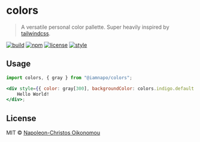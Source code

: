 # colors

> A versatile personal color pallette. Super heavily inspired by [tailwindcss](https://tailwindcss.com/).

[![build](https://img.shields.io/github/workflow/status/iamnapo/colors/Install%20%26%20test?style=for-the-badge&logo=github&label=)](https://github.com/iamnapo/colors/actions) [![npm](https://img.shields.io/npm/v/@iamnapo/colors.svg?style=for-the-badge&logo=npm&label=)](https://www.npmjs.com/package/@iamnapo/colors) [![license](https://img.shields.io/github/license/iamnapo/colors.svg?style=for-the-badge)](./LICENSE) [![style](https://img.shields.io/badge/style-iamnapo-cyan.svg?style=for-the-badge)](https://iamnapo.me)

## Usage

```jsx
import colors, { gray } from "@iamnapo/colors";

<div style={{ color: gray[300], backgroundColor: colors.indigo.default }}>
	Hello World!
</div>;
```

## License

MIT © [Napoleon-Christos Oikonomou](https://iamnapo.me)
